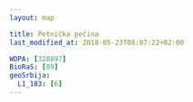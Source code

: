 ```yaml
---
layout: map

title: Petnička pećina
last_modified_at: 2018-05-23T08:07:22+02:00

WDPA: [328897]
BioRaS: [89]
geoSrbija:
  L1_183: [6]
---
```

